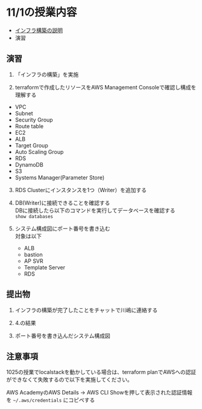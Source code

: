 # 11/1の授業内容
* [インフラ構築の説明](https://github.com/cupperservice/hj-sample-infra)
* 演習

## 演習
1. 「インフラの構築」を実施

2. terraformで作成したリソースをAWS Management Consoleで確認し構成を理解する
* VPC
* Subnet
* Security Group
* Route table
* EC2
* ALB
* Target Group
* Auto Scaling Group
* RDS
* DynamoDB
* S3
* Systems Manager(Parameter Store)

3. RDS Clusterにインスタンスを1つ（Writer）を追加する

4. DB(Writer)に接続できることを確認する  
DBに接続したら以下のコマンドを実行してデータベースを確認する  
    `show databases`

5. システム構成図にポート番号を書き込む  
対象は以下
    * ALB
    * bastion
    * AP SVR
    * Template Server
    * RDS

## 提出物
1. インフラの構築が完了したことをチャットで川嶋に連絡する

2. 4.の結果

3. ポート番号を書き込んだシステム構成図

## 注意事項
1025の授業でlocalstackを動かしている場合は、terraform planでAWSへの認証ができなくて失敗するので以下を実施してください。

AWS AcademyのAWS Details -> AWS CLI Showを押して表示された認証情報を `~/.aws/credentials` にコピペする
